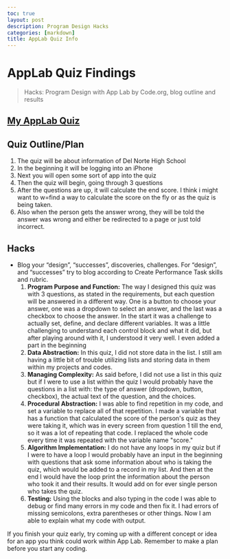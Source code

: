 ```yaml
---
toc: true
layout: post
description: Program Design Hacks
categories: [markdown]
title: AppLab Quiz Info
---
```


# AppLab Quiz Findings 
> Hacks: Program Design with App Lab by Code.org, blog outline and results

## [My AppLab Quiz](https://studio.code.org/projects/applab/zSOeVFZH3J74XKSPtFd-yuO6TCn7T15hS_0PcIz9IGU)

## Quiz Outline/Plan
1. The quiz will be about information of Del Norte High School
2. In the beginning it will be logging into an iPhone
3. Next you will open some sort of app into the quiz
4. Then the quiz will begin, going through 3 questions
5. After the questions are up, it will calculate the end score. I think i might want to w=find a way to calculate the score on the fly or as the quiz is being taken.
6. Also when the person gets the answer wrong, they will be told the answer was wrong and either be redirected to a page or just told incorrect.

## Hacks
 - Blog your “design”, “successes”, discoveries, challenges. For “design”, and “successes” try to blog according to Create Performance Task skills and rubric.
    1. **Program Purpose and Function:** The way I designed this quiz was with 3 questions, as stated in the requirements, but each question will be answered in a different way. One is a button to choose your answer, one was a dropdown to select an answer, and the last was a checkbox to choose the answer. In the start it was a challenge to actually set, define, and declare different variables. It was a little challenging to understand each control block and what it did, but after playing around with it, I understood it very well. I even added a part in the beginning 
    2. **Data Abstraction:** In this quiz, I did not store data in the list. I still am having a little bit of trouble utilizing lists and storing data in them within my projects and codes. 
    3. **Managing Complexity:** As said before, I did not use a list in this quiz but if I were to use a list within the quiz I would probably have the questions in a list with: the type of answer (dropdown, button, checkbox), the actual text of the question, and the choices. 
    4. **Procedural Abstraction:** I was able to find repetition in my code, and set a variable to replace all of that repetition. I made a variable that has a function that calculated the score of the person's quiz as they were taking it, which was in every screen from question 1 till the end, so it was a lot of repeating that code. I replaced the whole code every time it was repeated with the variable name "score."
    5. **Algorithm Implementation:** I do not have any loops in my quiz but if I were to have a loop I would probably have an input in the beginning with questions that ask some information about who is taking the quiz, which would be added to a record in my list. And then at the end I would have the loop print the information about the person who took it and their results. It would add on for ever single person who takes the quiz.
    6. **Testing:** Using the blocks and also typing in the code I was able to debug or find many errors in my code and then fix it. I had errors of missing semicolons, extra parentheses or other things. Now I am able to explain what my code with output.

If you finish your quiz early, try coming up with a different concept or idea for an app you think could work within App Lab. Remember to make a plan before you start any coding.
